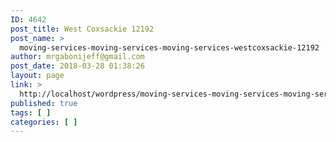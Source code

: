 ```yaml
---
ID: 4642
post_title: West Coxsackie 12192
post_name: >
  moving-services-moving-services-moving-services-westcoxsackie-12192
author: mrgabonijeff@gmail.com
post_date: 2018-03-28 01:38:26
layout: page
link: >
  http://localhost/wordpress/moving-services-moving-services-moving-services-westcoxsackie-12192/
published: true
tags: [ ]
categories: [ ]
---
```

